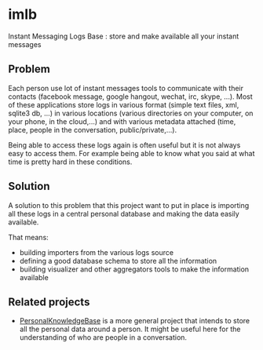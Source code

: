 # imlb
Instant Messaging Logs Base : store and make available all your instant messages

## Problem

Each person use lot of instant messages tools to communicate with their contacts (facebook message, google hangout, wechat, irc, skype, ...). Most of these applications store logs in various format (simple text files, xml, sqlite3 db, ...) in various locations (various directories on your computer, on your phone, in the cloud,...) and with various metadata attached (time, place, people in the conversation, public/private,...).

Being able to access these logs again is often useful but it is not always easy to access them. For example being able to know what you said at what time is pretty hard in these conditions.

## Solution

A solution to this problem that this project want to put in place is importing all these logs in a central personal database and making the data easily available.

That means:
* building importers from the various logs source
* defining a good database schema to store all the information
* building visualizer and other aggregators tools to make the information available

## Related projects

* [PersonalKnowledgeBase](https://github.com/rom1504/PersonalKnowledgeBase) is a more general project that intends to store all the personal data around a person. It might be useful here for the understanding of who are people in a conversation.
